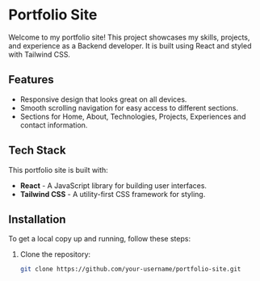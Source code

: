 # Portfolio Site

Welcome to my portfolio site! This project showcases my skills, projects, and experience as a Backend developer. It is built using React and styled with Tailwind CSS.

## Features

- Responsive design that looks great on all devices.
- Smooth scrolling navigation for easy access to different sections.
- Sections for Home, About, Technologies, Projects, Experiences and contact information.

## Tech Stack

This portfolio site is built with:

- **React** - A JavaScript library for building user interfaces.
- **Tailwind CSS** - A utility-first CSS framework for styling.

## Installation

To get a local copy up and running, follow these steps:

1. Clone the repository:

   ```bash
   git clone https://github.com/your-username/portfolio-site.git
